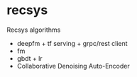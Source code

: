 # recsys
Recsys algorithms

- deepfm + tf serving + grpc/rest client
- fm
- gbdt + lr
- Collaborative Denoising Auto-Encoder